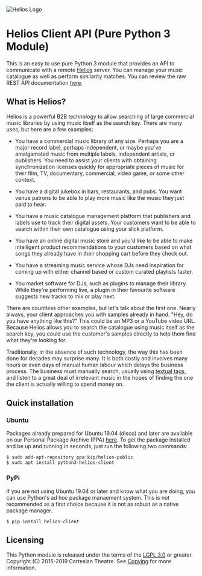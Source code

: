 ![Helios Logo](https://heliosmusic.io/application/files/4615/2807/9653/Helios-Logo.png "Helios Logo")

# Helios Client API (Pure Python 3 Module)

This is an easy to use pure Python 3 module that provides an API to communicate with a remote [Helios](https://www.heliosmusic.io) server. You can manage your music catalogue as well as perform similarity matches. You can review the raw REST API documentation [here](https://www.heliosmusic.io/api.html).

## What is Helios?

Helios is a powerful B2B technology to allow searching of large commercial music libraries by using music itself as the search key. There are many uses, but here are a few examples:

- You have a commercial music library of any size. Perhaps you are a major record label, perhaps independent, or maybe you've amalgamated music from multiple labels, independent artists, or publishers. You need to assist your clients with obtaining synchronization licenses quickly for appropriate pieces of music for their film, TV, documentary, commercial, video game, or some other context.

- You have a digital jukebox in bars, restaurants, and pubs. You want venue patrons to be able to play more music like the music they just paid to hear.

- You have a music catalogue management platform that publishers and labels use to track their digital assets. Your customers want to be able to search within their own catalogue using your slick platform.

- You have an online digital music store and you'd like to be able to make intelligent product recommendations to your customers based on what songs they already have in their shopping cart before they check out.

- You have a streaming music service whose DJs need inspiration for coming up with either channel based or custom curated playlists faster.

- You market software for DJs, such as plugins to manage their library. While they're performing live, a plugin in their favourite software suggests new tracks to mix or play next.

There are countless other examples, but let's talk about the first one. Nearly always, your client approaches you with samples already in hand. "Hey, do you have anything like this?" This could be an MP3 or a YouTube video URL. Because Helios allows you to search the catalogue using music itself as the search key, you could use the customer's samples directly to help them find what they're looking for.

Traditionally, in the absence of such technology, the way this has been done for decades may surprise many. It is both costly and involves many hours or even days of manual human labour which delays the business process. The business must manually search, usually using [textual tags](https://heliosmusic.io/index.php/faq#tagging), and listen to a great deal of irrelevant music in the hopes of finding the one the client is actually willing to spend money on.

## Quick installation

### Ubuntu
Packages already prepared for Ubuntu 19.04 (disco) and later are available on our Personal Package Archive (PPA) [here](https://launchpad.net/%7Ekip/+archive/ubuntu/helios-public). To get the package installed and be up and running in seconds, just run the following two commands:

```console
$ sudo add-apt-repository ppa:kip/helios-public
$ sudo apt install python3-helios-client
```

### PyPi
If you are not using Ubuntu 19.04 or later and know what you are doing, you can use Python's ad hoc package manaement system. This is not recommended as a first choice because it is not as robust as a native package manager.

```console
$ pip install helios-client
```

## Licensing

This Python module is released under the terms of the [LGPL 3.0](https://www.gnu.org/licenses/lgpl-3.0.html) or greater. Copyright (C) 2015-2019 Cartesian Theatre. See [Copying](./Copying) for more information.

